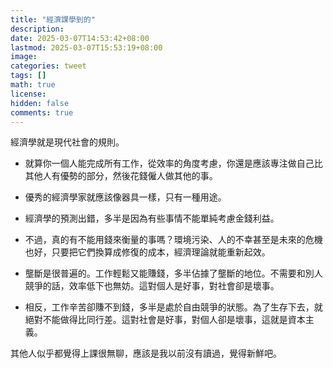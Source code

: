 ```yaml
---
title: "經濟課學到的"
description: 
date: 2025-03-07T14:53:42+08:00
lastmod: 2025-03-07T15:53:19+08:00
image: 
categories: tweet
tags: []
math: true
license: 
hidden: false
comments: true
---
```


經濟學就是現代社會的規則。

- 就算你一個人能完成所有工作，從效率的角度考慮，你還是應該專注做自己比其他人有優勢的部分，然後花錢僱人做其他的事。

- 優秀的經濟學家就應該像器具一樣，只有一種用途。

-  經濟學的預測出錯，多半是因為有些事情不能單純考慮金錢利益。

-  不過，真的有不能用錢來衡量的事嗎？環境污染、人的不幸甚至是未來的危機也好，只要把它們換算成修復的成本，經濟理論就能重新起效。

- 壟斷是很普遍的。工作輕鬆又能賺錢，多半佔據了壟斷的地位。不需要和別人競爭的話，效率低下也無妨。這對個人是好事，對社會卻是壞事。

- 相反，工作辛苦卻賺不到錢，多半是處於自由競爭的狀態。為了生存下去，就絕對不能做得比同行差。這對社會是好事，對個人卻是壞事，這就是資本主義。

其他人似乎都覺得上課很無聊，應該是我以前沒有讀過，覺得新鮮吧。

